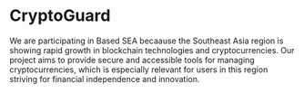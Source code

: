 # CryptoGuard
We are participating in Based SEA becaause the Southeast Asia region is showing rapid growth in blockchain technologies and cryptocurrencies. Our project aims to provide secure and accessible tools for managing cryptocurrencies, which is especially relevant for users in this region striving for financial independence and innovation.

